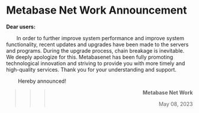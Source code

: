 # **Metabase Net Work**  Announcement


**Dear users:** 
 
&ensp;&ensp;&ensp;&ensp;In order to further improve system performance and improve system functionality, recent updates and upgrades have been made to the servers and programs. During the upgrade process, chain breakage is inevitable. We deeply apologize for this. Metabasenet has been fully promoting technological innovation and striving to provide you with more timely and high-quality services. Thank you for your understanding and support. 




&ensp;&ensp;&ensp;&ensp; Hereby announced! 
>>>**<p align="right">Metabase Net Work</p>**
>>><p align="right">May 08, 2023</p>